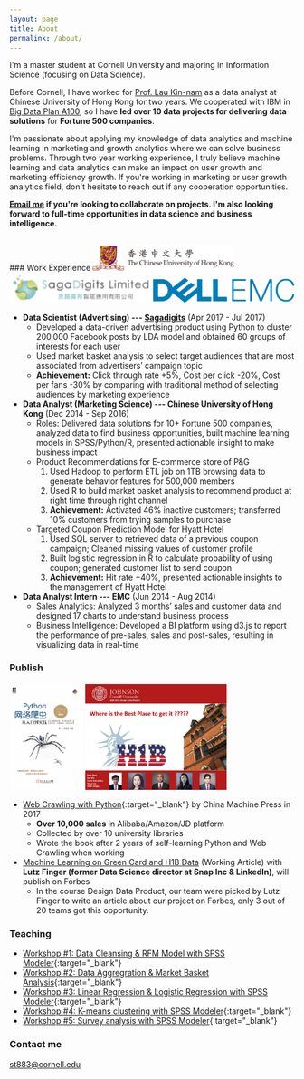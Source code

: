 ```yaml
---
layout: page
title: About
permalink: /about/
---
```


I'm a master student at Cornell University and majoring in Information Science (focusing on Data Science). 

Before Cornell, I have worked for [Prof. Lau Kin-nam](http://www.bschool.cuhk.edu.hk/index.php/schools-departments/marketing/faculty/part-time-faculty?pid=720&sid=230:Lau-Kin-nam) as a data analyst at Chinese University of Hong Kong for two years. We cooperated with IBM in [Big Data Plan A100](http://biz.ifeng.com/a/20160511/41606793_0.shtml), so I have **led over 10 data projects for delivering data solutions** for **Fortune 500 companies**. 

I'm passionate about applying my knowledge of data analytics and machine learning in marketing and growth analytics where we can solve business problems. Through two year working experience, I truly believe machine learning and data analytics can make an impact on user growth and marketing efficiency growth. If you're working in marketing or user growth analytics field, don't hesitate to reach out if any cooperation opportunities. 

**[Email me](mailto:st883@cornell.edu) if you're looking to collaborate on projects. I'm also looking forward to full-time opportunities in data science and business intelligence.**

<br>
### Work Experience
<img src="/asset/cuhk.png" width="250"> <img src="/asset/sagadigits.png" width="250">  <img src="/asset/emc.jpg" width="250">

* **Data Scientist (Advertising)  ---  [Sagadigits](http://www.sagadigits.com)** (Apr 2017 - Jul 2017)
  - Developed a data-driven advertising product using Python to cluster 200,000 Facebook posts by LDA model and obtained 60 groups of interests for each user
  - Used market basket analysis to select target audiences that are most associated from advertisers’ campaign topic
  - **Achievement:** Click through rate +5%, Cost per click -20%, Cost per fans -30% by comparing with traditional method of selecting audiences by marketing experience
* **Data Analyst (Marketing Science)  ---  Chinese University of Hong Kong** (Dec 2014 - Sep 2016)
  - Roles: Delivered data solutions for 10+ Fortune 500 companies, analyzed data to find business opportunities, built machine learning models in SPSS/Python/R, presented actionable insight to make business impact
  - Product Recommendations for E-commerce store of P&G
    1. Used Hadoop to perform ETL job on 1TB browsing data to generate behavior features for 500,000 members
    2. Used R to build market basket analysis to recommend product at right time through right channel
    3. **Achievement:** Activated 46% inactive customers; transferred 10% customers from trying samples to purchase
  - Targeted Coupon Prediction Model for Hyatt Hotel
    1. Used SQL server to retrieved data of a previous coupon campaign; Cleaned missing values of customer profile
    2. Built logistic regression in R to calculate probability of using coupon; generated customer list to send coupon
    3. **Achievement:** Hit rate +40%, presented actionable insights to the management of Hyatt Hotel
* **Data Analyst Intern  ---  EMC** (Jun 2014 - Aug 2014)
  - Sales Analytics: Analyzed 3 months’ sales and customer data and designed 17 charts to understand business process
  - Business Intelligence: Developed a BI platform using d3.js to report the performance of pre-sales, sales and post-sales, resulting in visualizing data in real-time

### Publish
<img src="/asset/crawling.jpg" width="130"> <img src="/asset/h1b.jpg" width="250">
* [Web Crawling with Python](http://item.jd.com/12180379.html){:target="_blank"} by China Machine Press in 2017
  - **Over 10,000 sales** in Alibaba/Amazon/JD platform
  - Collected by over 10 university libraries
  - Wrote the book after 2 years of self-learning Python and Web Crawling when working
* [Machine Learning on Green Card and H1B Data](https://www.forbes.com/sites/lutzfinger/#449df4cc6ec2) (Working Article) with **Lutz Finger (former Data Science director at Snap Inc & LinkedIn)**, will publish on Forbes
  - In the course Design Data Product, our team were picked by Lutz Finger to write an article about our project on Forbes, only 3 out of 20 teams got this opportunity.


### Teaching 
* [Workshop #1: Data Cleansing & RFM Model with SPSS Modeler](https://www.youtube.com/watch?v=JA3AsKnKeNQ){:target="_blank"}
* [Workshop #2: Data Aggregration & Market Basket Analysis](https://www.youtube.com/watch?v=oiNeqpMS_34){:target="_blank"}
* [Workshop #3: Linear Regression & Logistic Regression with SPSS Modeler](https://www.youtube.com/watch?v=Tmhze1Rzka0){:target="_blank"}
* [Workshop #4: K-means clustering with SPSS Modeler](https://www.youtube.com/watch?v=T5UJZt-1x7o){:target="_blank"}
* [Workshop #5: Survey analysis with SPSS Modeler](https://www.youtube.com/watch?v=maMvbwXax7k){:target="_blank"}


### Contact me
[st883@cornell.edu](mailto:st883@cornell.edu)